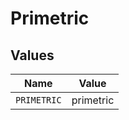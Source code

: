 # Primetric


## Values

| Name        | Value       |
| ----------- | ----------- |
| `PRIMETRIC` | primetric   |